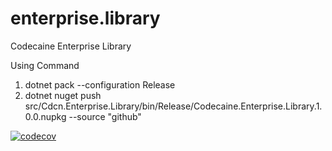 # enterprise.library
Codecaine Enterprise Library

Using Command
1. dotnet pack --configuration Release
2. dotnet nuget push src/Cdcn.Enterprise.Library/bin/Release/Codecaine.Enterprise.Library.1.0.0.nupkg --source "github"

[![codecov](https://codecov.io/gh/mycodecaine/enterprise.library/graph/badge.svg?token=naqpXWeqnk)](https://codecov.io/gh/mycodecaine/enterprise.library)
